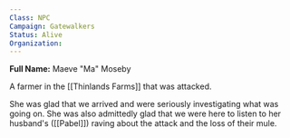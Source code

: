 ```yaml
---
Class: NPC
Campaign: Gatewalkers
Status: Alive
Organization:
---
```

**Full Name:** Maeve "Ma" Moseby

A farmer in the [[Thinlands Farms]] that was attacked.

She was glad that we arrived and were seriously investigating what was going on. She was also admittedly glad that we were here to listen to her husband's ([[Pabel]]) raving about the attack and the loss of their mule.